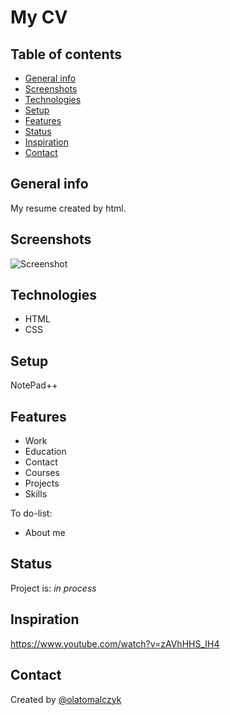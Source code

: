 # My CV

## Table of contents
* [General info](#general-info)
* [Screenshots](#screenshots)
* [Technologies](#technologies)
* [Setup](#setup)
* [Features](#features)
* [Status](#status)
* [Inspiration](#inspiration)
* [Contact](#contact)

## General info
My resume created by html.

## Screenshots
![Screenshot](./img/cv.jpg)

## Technologies
* HTML
* CSS

## Setup
NotePad++

## Features
* Work
* Education
* Contact
* Courses
* Projects
* Skills

To do-list:
* About me
## Status
Project is:  _in process_

## Inspiration
https://www.youtube.com/watch?v=zAVhHHS_IH4

## Contact
Created by [@olatomalczyk](https://github.com/olatomalczyk)